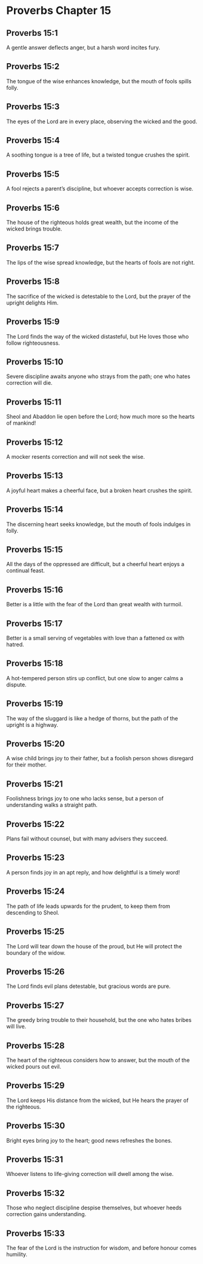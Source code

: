 # Proverbs Chapter 15

## Proverbs 15:1
A gentle answer deflects anger, but a harsh word incites fury.

## Proverbs 15:2
The tongue of the wise enhances knowledge, but the mouth of fools spills folly.

## Proverbs 15:3
The eyes of the Lord are in every place, observing the wicked and the good.

## Proverbs 15:4
A soothing tongue is a tree of life, but a twisted tongue crushes the spirit.

## Proverbs 15:5
A fool rejects a parent’s discipline, but whoever accepts correction is wise.

## Proverbs 15:6
The house of the righteous holds great wealth, but the income of the wicked brings trouble.

## Proverbs 15:7
The lips of the wise spread knowledge, but the hearts of fools are not right.

## Proverbs 15:8
The sacrifice of the wicked is detestable to the Lord, but the prayer of the upright delights Him.

## Proverbs 15:9
The Lord finds the way of the wicked distasteful, but He loves those who follow righteousness.

## Proverbs 15:10
Severe discipline awaits anyone who strays from the path; one who hates correction will die.

## Proverbs 15:11
Sheol and Abaddon lie open before the Lord; how much more so the hearts of mankind!

## Proverbs 15:12
A mocker resents correction and will not seek the wise.

## Proverbs 15:13
A joyful heart makes a cheerful face, but a broken heart crushes the spirit.

## Proverbs 15:14
The discerning heart seeks knowledge, but the mouth of fools indulges in folly.

## Proverbs 15:15
All the days of the oppressed are difficult, but a cheerful heart enjoys a continual feast.

## Proverbs 15:16
Better is a little with the fear of the Lord than great wealth with turmoil.

## Proverbs 15:17
Better is a small serving of vegetables with love than a fattened ox with hatred.

## Proverbs 15:18
A hot-tempered person stirs up conflict, but one slow to anger calms a dispute.

## Proverbs 15:19
The way of the sluggard is like a hedge of thorns, but the path of the upright is a highway.

## Proverbs 15:20
A wise child brings joy to their father, but a foolish person shows disregard for their mother.

## Proverbs 15:21
Foolishness brings joy to one who lacks sense, but a person of understanding walks a straight path.

## Proverbs 15:22
Plans fail without counsel, but with many advisers they succeed.

## Proverbs 15:23
A person finds joy in an apt reply, and how delightful is a timely word!

## Proverbs 15:24
The path of life leads upwards for the prudent, to keep them from descending to Sheol.

## Proverbs 15:25
The Lord will tear down the house of the proud, but He will protect the boundary of the widow.

## Proverbs 15:26
The Lord finds evil plans detestable, but gracious words are pure.

## Proverbs 15:27
The greedy bring trouble to their household, but the one who hates bribes will live.

## Proverbs 15:28
The heart of the righteous considers how to answer, but the mouth of the wicked pours out evil.

## Proverbs 15:29
The Lord keeps His distance from the wicked, but He hears the prayer of the righteous.

## Proverbs 15:30
Bright eyes bring joy to the heart; good news refreshes the bones.

## Proverbs 15:31
Whoever listens to life-giving correction will dwell among the wise.

## Proverbs 15:32
Those who neglect discipline despise themselves, but whoever heeds correction gains understanding.

## Proverbs 15:33
The fear of the Lord is the instruction for wisdom, and before honour comes humility.
